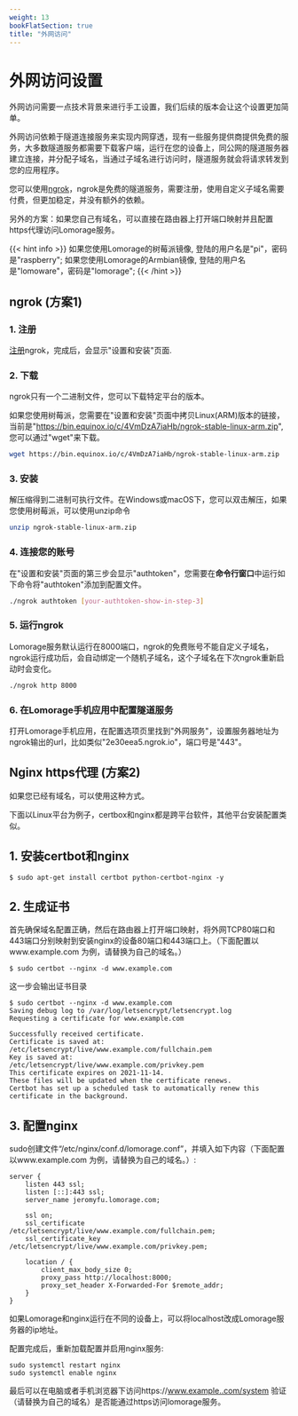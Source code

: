 ```yaml
---
weight: 13
bookFlatSection: true
title: "外网访问"
---
```


# 外网访问设置

外网访问需要一点技术背景来进行手工设置，我们后续的版本会让这个设置更加简单。

外网访问依赖于隧道连接服务来实现内网穿透，现有一些服务提供商提供免费的服务，大多数隧道服务都需要下载客户端，运行在您的设备上，同公网的隧道服务器建立连接，并分配子域名，当通过子域名进行访问时，隧道服务就会将请求转发到您的应用程序。

您可以使用[ngrok](https://ngrok.com)，ngrok是免费的隧道服务，需要注册，使用自定义子域名需要付费，但更加稳定，并没有额外的依赖。

另外的方案：如果您自己有域名，可以直接在路由器上打开端口映射并且配置https代理访问Lomorage服务。

{{< hint info >}}
如果您使用Lomorage的树莓派镜像, 登陆的用户名是"pi"，密码是"raspberry";
如果您使用Lomorage的Armbian镜像, 登陆的用户名是"lomoware"，密码是"lomorage";
{{< /hint >}}

## ngrok (方案1)

### 1. 注册

[注册](https://dashboard.ngrok.com/signup)ngrok，完成后，会显示"设置和安装"页面.

### 2. 下载

ngrok只有一个二进制文件，您可以下载特定平台的版本。

如果您使用树莓派，您需要在"设置和安装"页面中拷贝Linux(ARM)版本的链接，当前是"https://bin.equinox.io/c/4VmDzA7iaHb/ngrok-stable-linux-arm.zip", 您可以通过"wget"来下载。

```bash
wget https://bin.equinox.io/c/4VmDzA7iaHb/ngrok-stable-linux-arm.zip
```

### 3. 安装

解压缩得到二进制可执行文件。在Windows或macOS下，您可以双击解压，如果您使用树莓派，可以使用unzip命令

```bash
unzip ngrok-stable-linux-arm.zip
```

### 4. 连接您的账号

在"设置和安装"页面的第三步会显示"authtoken"，您需要在**命令行窗口**中运行如下命令将"authtoken"添加到配置文件。

```bash
./ngrok authtoken [your-authtoken-show-in-step-3]
```

### 5. 运行ngrok

Lomorage服务默认运行在8000端口，ngrok的免费账号不能自定义子域名，ngrok运行成功后，会自动绑定一个随机子域名，这个子域名在下次ngrok重新启动时会变化。

```bash
./ngrok http 8000
```

<script id="asciicast-265359" src="https://asciinema.org/a/265359.js" async></script>

### 6. 在Lomorage手机应用中配置隧道服务

打开Lomorage手机应用，在配置选项页里找到"外网服务"，设置服务器地址为ngrok输出的url，比如类似"2e30eea5.ngrok.io"，端口号是"443"。

## Nginx https代理 (方案2)

如果您已经有域名，可以使用这种方式。

下面以Linux平台为例子，certbox和nginx都是跨平台软件，其他平台安装配置类似。

## 1. 安装certbot和nginx

```
$ sudo apt-get install certbot python-certbot-nginx -y
```

## 2. 生成证书

首先确保域名配置正确，然后在路由器上打开端口映射，将外网TCP80端口和443端口分别映射到安装nginx的设备80端口和443端口上。（下面配置以www.example.com 为例，请替换为自己的域名。）

```
$ sudo certbot --nginx -d www.example.com
```

这一步会输出证书目录

```
$ sudo certbot --nginx -d www.example.com
Saving debug log to /var/log/letsencrypt/letsencrypt.log
Requesting a certificate for www.example.com

Successfully received certificate.
Certificate is saved at: /etc/letsencrypt/live/www.example.com/fullchain.pem
Key is saved at:         /etc/letsencrypt/live/www.example.com/privkey.pem
This certificate expires on 2021-11-14.
These files will be updated when the certificate renews.
Certbot has set up a scheduled task to automatically renew this certificate in the background.
```

## 3. 配置nginx

sudo创建文件“/etc/nginx/conf.d/lomorage.conf”，并填入如下内容（下面配置以www.example.com 为例，请替换为自己的域名。）:

```
server {
    listen 443 ssl;
    listen [::]:443 ssl;
    server_name jeromyfu.lomorage.com;

    ssl on;
    ssl_certificate /etc/letsencrypt/live/www.example.com/fullchain.pem;
    ssl_certificate_key /etc/letsencrypt/live/www.example.com/privkey.pem;

    location / {
        client_max_body_size 0;
        proxy_pass http://localhost:8000;
        proxy_set_header X-Forwarded-For $remote_addr;
    }
}
```

如果Lomorage和nginx运行在不同的设备上，可以将localhost改成Lomorage服务器的ip地址。

配置完成后，重新加载配置并启用nginx服务:

```
sudo systemctl restart nginx
sudo systemctl enable nginx
```

最后可以在电脑或者手机浏览器下访问https://www.example..com/system 验证（请替换为自己的域名）是否能通过https访问lomorage服务。